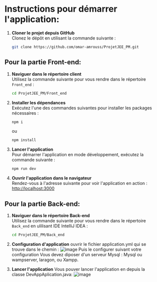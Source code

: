 # Instructions pour démarrer l'application:

1. **Cloner le projet depuis GitHub**  
   Clonez le dépôt en utilisant la commande suivante :
   ```bash
   git clone https://github.com/omar-amrouss/ProjetJEE_PM.git

## Pour la partie Front-end:

1. **Naviguer dans le répertoire client**  
   Utilisez la commande suivante pour vous rendre dans le répertoire `Front_end` :
   ```bash
   cd ProjetJEE_PM/Front_end
   ```

2. **Installer les dépendances**  
   Exécutez l'une des commandes suivantes pour installer les packages nécessaires :
   ```bash
   npm i
   ```
   ou
   ```bash
   npm install
   ```

3. **Lancer l'application**  
   Pour démarrer l'application en mode développement, exécutez la commande suivante :
   ```bash
   npm run dev
   ```

4. **Ouvrir l'application dans le navigateur**  
   Rendez-vous à l'adresse suivante pour voir l'application en action :
   [http://localhost:3000](http://localhost:3000)


## Pour la partie Back-end:
1. **Naviguer dans le répertoire Back-end**  
   Utilisez la commande suivante pour vous rendre dans le répertoire `Back_end` en ulilisant IDE IntelliJ IDEA :
   ```bash
   cd ProjetJEE_PM/Back_end
   ```

2. **Configuration d'application**
   ouvrir le fichier application.yml qui se trouve dans le chemin :
   ![image](https://github.com/omar-amrouss/ProjetJEE_PM/assets/133509604/ef73be9c-b2cb-426d-9c10-3fbd10fd4ccf)
   Puis le configurer suivant votre configuration
   Vous devez diposer d'un serveur Mysql : Mysql ou wampserver, laragon, ou Xampp. 
3. **Lancer l'application**
   Vous pouver lancer l'application en depuis la classe DevAppAplication.java:
   ![image](https://github.com/omar-amrouss/ProjetJEE_PM/assets/133509604/4e73bcee-6571-4834-aa7c-8145ce79d611)


